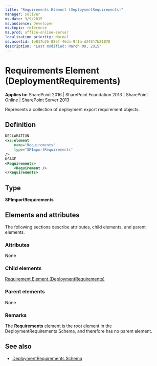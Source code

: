```yaml
---
title: "Requirements Element (DeploymentRequirements)"
manager: soliver
ms.date: 3/9/2015
ms.audience: Developer
ms.topic: reference
ms.prod: office-online-server
localization_priority: Normal
ms.assetid: 1e817b26-085f-46da-9f1a-d24047b21078
description: "Last modified: March 09, 2015"
---
```


# Requirements Element (DeploymentRequirements)

**Applies to:** SharePoint 2016 | SharePoint Foundation 2013 | SharePoint Online | SharePoint Server 2013
  
Represents a collection of deployment export requirement objects.

## Definition

```XML
DECLARATION
<xs:element 
    name="Requirements" 
    type="SPImportRequirements" 
/>
USAGE
<Requirements>
    <Requirement />
</Requirements>

```

## Type

**SPImportRequirements**
  
## Elements and attributes

The following sections describe attributes, child elements, and parent elements.

### Attributes

None
   
### Child elements

[Requirement Element (DeploymentRequirements)](requirement-element-deploymentrequirements.md)
   
### Parent elements

None
   
### Remarks

The **Requirements** element is the root element in the DeploymentRequirements Schema, and therefore has no parent element. 
  
## See also

- [DeploymentRequirements Schema](deploymentrequirements-schema.md)

